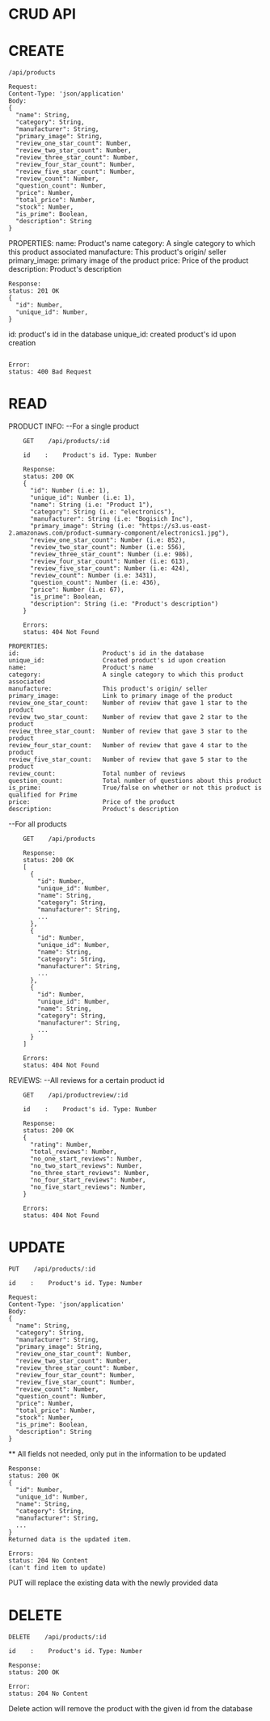 # CRUD API 

# CREATE

```POST   
/api/products

Request:
Content-Type: 'json/application'
Body: 
{
  "name": String,
  "category": String,
  "manufacturer": String,
  "primary_image": String,
  "review_one_star_count": Number,
  "review_two_star_count": Number,
  "review_three_star_count": Number,
  "review_four_star_count": Number,
  "review_five_star_count": Number,
  "review_count": Number,
  "question_count": Number,
  "price": Number,
  "total_price": Number,
  "stock": Number,
  "is_prime": Boolean,
  "description": String
}
```
PROPERTIES:
name:           Product's name
category:       A single category to which this product associated
manufacture:    This product's origin/ seller
primary_image:  primary image of the product
price:          Price of the product
description:    Product's description
```
Response:
status: 201 OK
{
  "id": Number,
  "unique_id": Number,
}
```
id:            product's id in the database
unique_id:     created product's id upon creation
```

Error:
status: 400 Bad Request
```

# READ
PRODUCT INFO: 
--For a single product 
```
    GET    /api/products/:id

    id    :    Product's id. Type: Number

    Response:
    status: 200 OK
    {
      "id": Number (i.e: 1),
      "unique_id": Number (i.e: 1),
      "name": String (i.e: "Product 1"),
      "category": String (i.e: "electronics"),
      "manufacturer": String (i.e: "Bogisich Inc"),
      "primary_image": String (i.e: "https://s3.us-east-2.amazonaws.com/product-summary-component/electronics1.jpg"),
      "review_one_star_count": Number (i.e: 852),
      "review_two_star_count": Number (i.e: 556),
      "review_three_star_count": Number (i.e: 986),
      "review_four_star_count": Number (i.e: 613),
      "review_five_star_count": Number (i.e: 424),
      "review_count": Number (i.e: 3431),
      "question_count": Number (i.e: 436),
      "price": Number (i.e: 67),
      "is_prime": Boolean,
      "description": String (i.e: "Product's description")
    }

    Errors:
    status: 404 Not Found
```
```
PROPERTIES:
id:                       Product's id in the database
unique_id:                Created product's id upon creation
name:                     Product's name
category:                 A single category to which this product associated
manufacture:              This product's origin/ seller
primary_image:            Link to primary image of the product
review_one_star_count:    Number of review that gave 1 star to the product
review_two_star_count:    Number of review that gave 2 star to the product
review_three_star_count:  Number of review that gave 3 star to the product
review_four_star_count:   Number of review that gave 4 star to the product
review_five_star_count:   Number of review that gave 5 star to the product
review_count:             Total number of reviews
question_count:           Total number of questions about this product
is_prime:                 True/false on whether or not this product is qualified for Prime
price:                    Price of the product
description:              Product's description
```

--For all products 
```
    GET    /api/products

    Response:
    status: 200 OK
    [
      {
        "id": Number,
        "unique_id": Number,
        "name": String,
        "category": String,
        "manufacturer": String,
        ...
      },
      {
        "id": Number,
        "unique_id": Number,
        "name": String,
        "category": String,
        "manufacturer": String,
        ...
      },
      {
        "id": Number,
        "unique_id": Number,
        "name": String,
        "category": String,
        "manufacturer": String,
        ...
      }
    ]

    Errors:
    status: 404 Not Found
```
REVIEWS:
--All reviews for a certain product id
```
    GET    /api/productreview/:id

    id    :    Product's id. Type: Number

    Response:
    status: 200 OK
    {
      "rating": Number,
      "total_reviews": Number,
      "no_one_start_reviews": Number,
      "no_two_start_reviews": Number,
      "no_three_start_reviews": Number,
      "no_four_start_reviews": Number,
      "no_five_start_reviews": Number,
    }

    Errors:
    status: 404 Not Found
```

# UPDATE
```
PUT    /api/products/:id

id    :    Product's id. Type: Number

Request:
Content-Type: 'json/application'
Body: 
{
  "name": String,
  "category": String,
  "manufacturer": String,
  "primary_image": String,
  "review_one_star_count": Number,
  "review_two_star_count": Number,
  "review_three_star_count": Number,
  "review_four_star_count": Number,
  "review_five_star_count": Number,
  "review_count": Number,
  "question_count": Number,
  "price": Number,
  "total_price": Number,
  "stock": Number,
  "is_prime": Boolean,
  "description": String
}
```
** All fields not needed, only put in the information to be updated
```
Response:
status: 200 OK
{
  "id": Number,
  "unique_id": Number,
  "name": String,
  "category": String,
  "manufacturer": String,
  ...
}
Returned data is the updated item.

Errors:
status: 204 No Content
(can't find item to update)
```
PUT will replace the existing data with the newly provided data

# DELETE
```
DELETE    /api/products/:id

id    :    Product's id. Type: Number

Response: 
status: 200 OK

Error:
status: 204 No Content
```
Delete action will remove the product with the given id from the database
